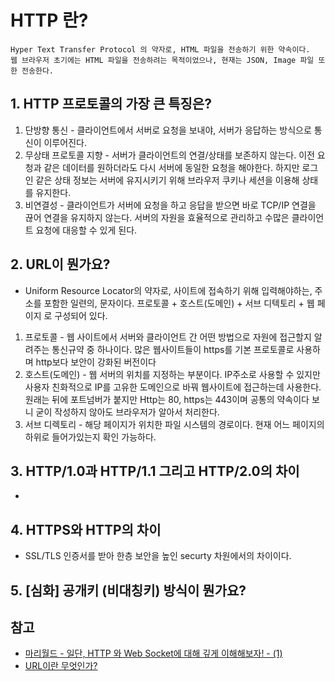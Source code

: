 # HTTP 란?
    Hyper Text Transfer Protocol 의 약자로, HTML 파일을 전송하기 위한 약속이다.
    웹 브라우저 초기에는 HTML 파일을 전송하려는 목적이었으나, 현재는 JSON, Image 파일 또한 전송한다.

## 1. HTTP 프로토콜의 가장 큰 특징은?

1. 단방향 통신 - 클라이언트에서 서버로 요청을 보내야, 서버가 응답하는 방식으로 통신이 이루어진다.
2. 무상태 프로토콜 지향 - 서버가 클라이언트의 연결/상태를 보존하지 않는다. 이전 요청과 같은 데이터를 원하더라도 다시 서버에 동일한 요청을 해야한다. 하지만 로그인 같은 상태 정보는 서버에 유지시키기 위해 브라우저 쿠키나 세션을 이용해 상태를 유지한다.
3. 비연결성 - 클라이언트가 서버에 요청을 하고 응답을 받으면 바로 TCP/IP 연결을 끊어 연결을 유지하지 않는다. 서버의 자원을 효율적으로 관리하고 수많은 클라이언트 요청에 대응할 수 있게 된다.

## 2. URL이 뭔가요?

- Uniform Resource Locator의 약자로, 사이트에 접속하기 위해 입력해야하는, 주소를 포함한 일련의, 문자이다. 프로토콜 + 호스트(도메인) + 서브 디텍토리 + 웹 페이지 로 구성되어 있다.
1. 프로토콜 - 웹 사이트에서 서버와 클라이언트 간 어떤 방법으로 자원에 접근할지 알려주는 통신규약 중 하나이다. 많은 웹사이트들이 https를 기본 프로토콜로 사용하며 http보다 보안이 강화된 버전이다
2. 호스트(도메인) - 웹 서버의 위치를 지정하는 부분이다. IP주소로 사용할 수 있지만 사용자 친화적으로 IP를 고유한 도메인으로 바꿔 웹사이트에 접근하는데 사용한다. 원래는 뒤에 포트넘버가 붙지만 Http는 80, https는 443이며 공통의 약속이다 보니 굳이 작성하지 않아도 브라우저가 알아서 처리한다.
3. 서브 디렉토리 - 해당 페이지가 위치한 파일 시스템의 경로이다. 현재 어느 페이지의 하위로 들어가있는지 확인 가능하다.

## 3. HTTP/1.0과 HTTP/1.1 그리고 HTTP/2.0의 차이

-

## 4. HTTPS와 HTTP의 차이

- SSL/TLS 인증서를 받아 한층 보안을 높인 securty 차원에서의 차이이다.

## 5. [심화] 공개키 (비대칭키) 방식이 뭔가요?

## 참고

- [마리월드 - 일단, HTTP 와 Web Socket에 대해 깊게 이해해보자! - (1)](https://mariii.hashnode.dev/spring-react)
- [URL이란 무엇인가?](https://www.ascentkorea.com/what-is-url/)